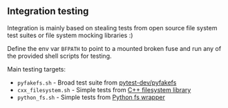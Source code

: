 ## Integration testing

Integration is mainly based on stealing tests from open source file system test suites or file system mocking libraries :) 

Define the env var `BFPATH` to point to a mounted broken fuse and run any of the provided shell scripts for testing.

Main testing targets:
* `pyfakefs.sh` - Broad test suite from [pytest-dev/pyfakefs](https://github.com/pytest-dev/pyfakefs)
* `cxx_filesystem.sh` - Simple tests from [C++ filesystem library](https://github.com/gulrak/filesystem) 
* `python_fs.sh` - Simple tests from [Python fs wrapper](https://github.com/chaosmail/python-fs)